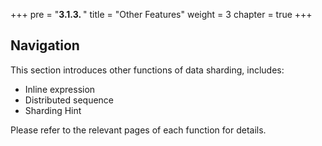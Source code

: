 +++
pre = "<b>3.1.3. </b>"
title = "Other Features"
weight = 3
chapter = true
+++

## Navigation

This section introduces other functions of data sharding, includes:

* Inline expression
* Distributed sequence
* Sharding Hint

Please refer to the relevant pages of each function for details.

